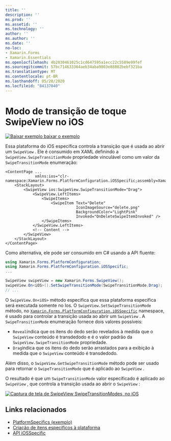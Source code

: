 ```yaml
---
title: ''
description: ''
ms.prod: ''
ms.assetid: ''
ms.technology: ''
author: ''
ms.author: ''
ms.date: ''
no-loc:
- Xamarin.Forms
- Xamarin.Essentials
ms.openlocfilehash: 4b2030461025c1cd647595a1ecc22c5589e99fef
ms.sourcegitcommit: 57bc714633364aeb34aba9803e88802bebf321ba
ms.translationtype: MT
ms.contentlocale: pt-BR
ms.lasthandoff: 05/28/2020
ms.locfileid: "84137040"
---
```

# <a name="swipeview-swipe-transition-mode-on-ios"></a>Modo de transição de toque SwipeView no iOS

[![Baixar exemplo ](~/media/shared/download.png) baixar o exemplo](https://docs.microsoft.com/samples/xamarin/xamarin-forms-samples/userinterface-platformspecifics)

Essa plataforma do iOS específica controla a transição que é usada ao abrir um `SwipeView` . Ele é consumido em XAML definindo a `SwipeView.SwipeTransitionMode` propriedade vinculável como um valor da `SwipeTransitionMode` enumeração:

```xaml
<ContentPage ...
             xmlns:ios="clr-namespace:Xamarin.Forms.PlatformConfiguration.iOSSpecific;assembly=Xamarin.Forms.Core">
    <StackLayout>
        <SwipeView ios:SwipeView.SwipeTransitionMode="Drag">
            <SwipeView.LeftItems>
                <SwipeItems>
                    <SwipeItem Text="Delete"
                               IconImageSource="delete.png"
                               BackgroundColor="LightPink"
                               Invoked="OnDeleteSwipeItemInvoked" />
                </SwipeItems>
            </SwipeView.LeftItems>
            <!-- Content -->
        </SwipeView>
    </StackLayout>
</ContentPage>
```

Como alternativa, ele pode ser consumido em C# usando a API fluente:

```csharp
using Xamarin.Forms.PlatformConfiguration;
using Xamarin.Forms.PlatformConfiguration.iOSSpecific;
...

SwipeView swipeView = new Xamarin.Forms.SwipeView();
swipeView.On<iOS>().SetSwipeTransitionMode(SwipeTransitionMode.Drag);
// ...
```

O `SwipeView.On<iOS>` método especifica que essa plataforma específica será executada somente no Ios. O `SwipeView.SetSwipeTransitionMode` método, no [`Xamarin.Forms.PlatformConfiguration.iOSSpecific`](xref:Xamarin.Forms.PlatformConfiguration.iOSSpecific) namespace, é usado para controlar a transição usada ao abrir um `SwipeView` . A `SwipeTransitionMode` enumeração fornece dois valores possíveis:

- `Reveal`indica que os itens do dedo serão revelados à medida que o `SwipeView` conteúdo é transdedodo e é o valor padrão da `SwipeView.SwipeTransitionMode` propriedade.
- `Drag`indica que os itens do dedo serão arrastados para a exibição à medida que o `SwipeView` conteúdo é transdedodo.

Além disso, o `SwipeView.GetSwipeTransitionMode` método pode ser usado para retornar o `SwipeTransitionMode` que é aplicado ao `SwipeView` .

O resultado é que um `SwipeTransitionMode` valor especificado é aplicado ao `SwipeView` , que controla a transição usada ao abrir o `SwipeView` :

[![Captura de tela de SwipeView SwipeTransitionModes, no iOS](swipeview-swipetransitionmode-images/swipetransitionmode.png "SwipeTransitionModes no iOS")](swipeview-swipetransitionmode-images/swipetransitionmode-large.png#lightbox "SwipeTransitionModes no iOS")

## <a name="related-links"></a>Links relacionados

- [PlatformSpecifics (exemplo)](https://docs.microsoft.com/samples/xamarin/xamarin-forms-samples/userinterface-platformspecifics)
- [Criação de itens específicos à plataforma](~/xamarin-forms/platform/platform-specifics/index.md#creating-platform-specifics)
- [API iOSSpecific](xref:Xamarin.Forms.PlatformConfiguration.iOSSpecific)
